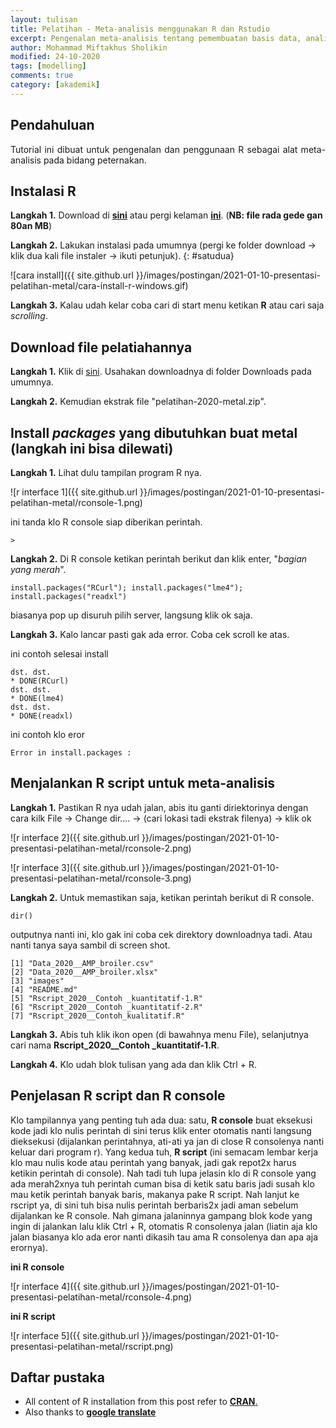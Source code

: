 ```yaml
---
layout: tulisan
title: Pelatihan - Meta-analisis menggunakan R dan Rstudio
excerpt: Pengenalan meta-analisis tentang pemembuatan basis data, analisis data, dan intepretasi hasil
author: Mohammad Miftakhus Sholikin
modified: 24-10-2020
tags: [modelling]
comments: true
category: [akademik]
---
```




## Pendahuluan
<div align="justify">
Tutorial ini dibuat untuk pengenalan dan penggunaan R sebagai alat meta-analisis pada bidang peternakan.
</div>


## Instalasi R
<b>Langkah 1.</b> Download di [**sini**](https://cran.r-project.org/bin/windows/base/R-4.0.2-win.exe) atau pergi kelaman [**ini**](https://cran.r-project.org/bin/windows/base/). (**NB: file rada gede gan 80an MB**)

<b>Langkah 2.</b> Lakukan instalasi pada umumnya (pergi ke folder download -> klik dua kali file instaler -> ikuti petunjuk).
{: #satudua}

   ![cara install]({{ site.github.url }}/images/postingan/2021-01-10-presentasi-pelatihan-metal/cara-install-r-windows.gif)

<b>Langkah 3.</b> Kalau udah kelar coba cari di start menu ketikan **R** atau cari saja _scrolling_.


## Download file pelatiahannya
<b>Langkah 1.</b> Klik di [sini](https://codeload.github.com/mohammad-miftakhus-sholikin/pelatihan-2020-metal/zip/master). Usahakan downloadnya di folder Downloads pada umumnya.

<b>Langkah 2.</b> Kemudian ekstrak file "pelatihan-2020-metal.zip".


## Install <i>packages</i> yang dibutuhkan buat metal (langkah ini bisa dilewati)
<b>Langkah 1.</b> Lihat dulu tampilan program R nya.

   ![r interface 1]({{ site.github.url }}/images/postingan/2021-01-10-presentasi-pelatihan-metal/rconsole-1.png)

   ini tanda klo R console siap diberikan perintah.
   ```
   >
   ```

<b>Langkah 2.</b> Di R console ketikan perintah berikut dan klik enter, "*bagian yang merah*".
   ```
   install.packages("RCurl"); install.packages("lme4"); install.packages("readxl")
   ```
   biasanya pop up disuruh pilih server, langsung klik ok saja.

<b>Langkah 3.</b> Kalo lancar pasti gak ada error. Coba cek scroll ke atas.
   
   ini contoh selesai install
   ```
   dst. dst.
   * DONE(RCurl)
   dst. dst.
   * DONE(lme4)
   dst. dst.
   * DONE(readxl)
   ```
   ini contoh klo eror 
   ```
   Error in install.packages :
   ```

## Menjalankan R script untuk meta-analisis
<b>Langkah 1.</b> Pastikan R nya udah jalan, abis itu ganti diriektorinya dengan cara kilk File -> Change dir.... -> (cari lokasi tadi ekstrak filenya) -> klik ok

   ![r interface 2]({{ site.github.url }}/images/postingan/2021-01-10-presentasi-pelatihan-metal/rconsole-2.png)

   ![r interface 3]({{ site.github.url }}/images/postingan/2021-01-10-presentasi-pelatihan-metal/rconsole-3.png)

   <b>Langkah 2.</b> Untuk memastikan saja, ketikan perintah berikut di R console.
   
   ```
   dir()
   ```
   outputnya nanti ini, klo gak ini coba cek direktory downloadnya tadi. Atau nanti tanya saya sambil di screen shot.
   
   ```
   [1] "Data_2020__AMP_broiler.csv" 
   [2] "Data_2020__AMP_broiler.xlsx"
   [3] "images"
   [4] "README.md"
   [5] "Rscript_2020__Contoh _kuantitatif-1.R"
   [6] "Rscript_2020__Contoh _kuantitatif-2.R"
   [7] "Rscript_2020__Contoh_kualitatif.R"
   ```

   <b>Langkah 3.</b> Abis tuh klik ikon open (di bawahnya menu File), selanjutnya cari nama **Rscript_2020__Contoh _kuantitatif-1.R**.

   <b>Langkah 4.</b> Klo udah blok tulisan yang ada dan klik Ctrl + R.


## Penjelasan R script dan R console
Klo tampilannya yang penting tuh ada dua: satu, **R console** buat eksekusi kode jadi klo nulis perintah di sini terus klik enter otomatis nanti langsung dieksekusi (dijalankan perintahnya, ati-ati ya jan di close R consolenya nanti keluar dari program r). Yang kedua tuh, **R script** (ini semacam lembar kerja klo mau nulis kode atau perintah yang banyak, jadi gak repot2x harus ketikin perintah di console). Nah tadi tuh lupa jelasin klo di R console yang ada merah2xnya tuh perintah cuman bisa di ketik satu baris jadi susah klo mau ketik perintah banyak baris, makanya pake R script. Nah lanjut ke rscript ya, di sini tuh bisa nulis perintah berbaris2x jadi aman sebelum dijalankan ke R console. Nah gimana jalaninnya gampang blok kode yang ingin di jalankan lalu klik Ctrl + R, otomatis R consolenya jalan (liatin aja klo jalan biasanya klo ada eror nanti dikasih tau ama R consolenya dan apa aja erornya).
   
   __ini R console__

   ![r interface 4]({{ site.github.url }}/images/postingan/2021-01-10-presentasi-pelatihan-metal/rconsole-4.png)
   
   __ini R script__
   
   ![r interface 5]({{ site.github.url }}/images/postingan/2021-01-10-presentasi-pelatihan-metal/rscript.png)


## Daftar pustaka
- All content of R installation from this post refer to [__CRAN__.](https://cran.r-project.org/)
- Also thanks to [__google translate__](https://translate.google.co.id)